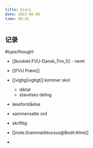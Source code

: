 ```yaml
---
title: Diary
date: 2022-08-08
time: 08:41
---
```


## 记录
#type/thought 

- [[booklet.FVU-Dansk_Trin_1]]  - nemt
- [[FVU Prøve]] 
- [[vigtig|vigtigt]] kommer skol 
	- diktat
	- stavelses deling
- løseforståelse  
- sammensatte ord
- skriftlig  

- [[note.Grammatikkursus@Bodil·Aline]]  
- 
